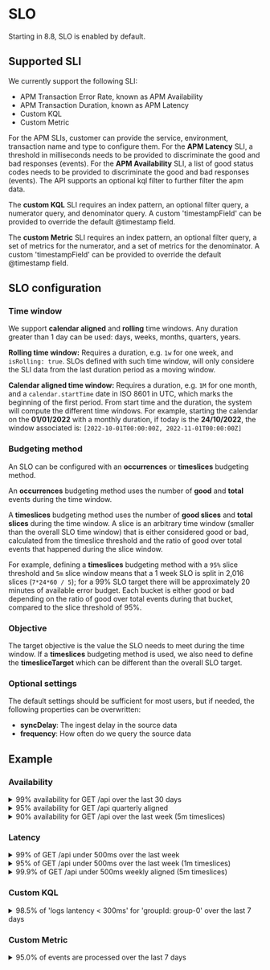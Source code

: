 # SLO

Starting in 8.8, SLO is enabled by default.

## Supported SLI

We currently support the following SLI:

- APM Transaction Error Rate, known as APM Availability
- APM Transaction Duration, known as APM Latency
- Custom KQL
- Custom Metric

For the APM SLIs, customer can provide the service, environment, transaction name and type to configure them. For the **APM Latency** SLI, a threshold in milliseconds needs to be provided to discriminate the good and bad responses (events). For the **APM Availability** SLI, a list of good status codes needs to be provided to discriminate the good and bad responses (events). The API supports an optional kql filter to further filter the apm data.

The **custom KQL** SLI requires an index pattern, an optional filter query, a numerator query, and denominator query. A custom 'timestampField' can be provided to override the default @timestamp field.

The **custom Metric** SLI requires an index pattern, an optional filter query, a set of metrics for the numerator, and a set of metrics for the denominator. A custom 'timestampField' can be provided to override the default @timestamp field.

## SLO configuration

### Time window

We support **calendar aligned** and **rolling** time windows. Any duration greater than 1 day can be used: days, weeks, months, quarters, years.

**Rolling time window:** Requires a duration, e.g. `1w` for one week, and `isRolling: true`. SLOs defined with such time window, will only considere the SLI data from the last duration period as a moving window.

**Calendar aligned time window:** Requires a duration, e.g. `1M` for one month, and a `calendar.startTime` date in ISO 8601 in UTC, which marks the beginning of the first period. From start time and the duration, the system will compute the different time windows. For example, starting the calendar on the **01/01/2022** with a monthly duration, if today is the **24/10/2022**, the window associated is: `[2022-10-01T00:00:00Z, 2022-11-01T00:00:00Z]`

### Budgeting method

An SLO can be configured with an **occurrences** or **timeslices** budgeting method.

An **occurrences** budgeting method uses the number of **good** and **total** events during the time window.

A **timeslices** budgeting method uses the number of **good slices** and **total slices** during the time window. A slice is an arbitrary time window (smaller than the overall SLO time window) that is either considered good or bad, calculated from the timeslice threshold and the ratio of good over total events that happened during the slice window.

For example, defining a **timeslices** budgeting method with a `95%` slice threshold and `5m` slice window means that a 1 week SLO is split in 2,016 slices (`7*24*60 / 5`); for a 99% SLO target there will be approximately 20 minutes of available error budget. Each bucket is either good or bad depending on the ratio of good over total events during that bucket, compared to the slice threshold of 95%.

### Objective

The target objective is the value the SLO needs to meet during the time window.
If a **timeslices** budgeting method is used, we also need to define the **timesliceTarget** which can be different than the overall SLO target.

### Optional settings

The default settings should be sufficient for most users, but if needed, the following properties can be overwritten:

- **syncDelay**: The ingest delay in the source data
- **frequency**: How often do we query the source data

## Example

### Availability

<details>
<summary>99% availability for GET /api over the last 30 days</summary>

```
curl --request POST \
  --url http://localhost:5601/cyp/api/observability/slos \
  --header 'Authorization: Basic ZWxhc3RpYzpjaGFuZ2VtZQ==' \
  --header 'Content-Type: application/json' \
  --header 'kbn-xsrf: oui' \
  --data '{
	"name": "My SLO Name",
	"description": "My SLO Description",
	"indicator": {
		"type": "sli.apm.transactionErrorRate",
		"params": {
			"environment": "production",
			"service": "o11y-app",
			"transactionType": "request",
			"transactionName": "GET /api",
			"goodStatusCodes": ["2xx", "3xx", "4xx"],
			"index": "metrics-apm*"
		}
	},
	"timeWindow": {
		"duration": "30d",
		"isRolling": true
	},
	"budgetingMethod": "occurrences",
	"objective": {
		"target": 0.99
	}
}'
```

</details>

<details>
<summary>95% availability for GET /api quarterly aligned</summary>

```
curl --request POST \
  --url http://localhost:5601/cyp/api/observability/slos \
  --header 'Authorization: Basic ZWxhc3RpYzpjaGFuZ2VtZQ==' \
  --header 'Content-Type: application/json' \
  --header 'kbn-xsrf: oui' \
  --data '{
	"name": "My SLO Name",
	"description": "My SLO Description",
	"indicator": {
		"type": "sli.apm.transactionErrorRate",
		"params": {
			"environment": "production",
			"service": "o11y-app",
			"transactionType": "request",
			"transactionName": "GET /api",
			"goodStatusCodes": ["2xx", "3xx", "4xx"],
			"index": "metrics-apm*"
		}
	},
	"timeWindow": {
		"duration": "1q",
		"calendar": {
            "startTime": "2022-06-01T00:00:00.000Z"
        }
	},
	"budgetingMethod": "occurrences",
	"objective": {
		"target": 0.95
	}
}'
```

</details>

<details>
<summary>90% availability for GET /api over the last week (5m timeslices)</summary>

```
curl --request POST \
  --url http://localhost:5601/cyp/api/observability/slos \
  --header 'Authorization: Basic ZWxhc3RpYzpjaGFuZ2VtZQ==' \
  --header 'Content-Type: application/json' \
  --header 'kbn-xsrf: oui' \
  --data '{
	"name": "My SLO Name",
	"description": "My SLO Description",
	"indicator": {
		"type": "sli.apm.transactionErrorRate",
		"params": {
            "environment": "production",
			"service": "o11y-app",
			"transactionType": "request",
			"transactionName": "GET /api",
			"goodStatusCodes": ["2xx", "3xx", "4xx"],
			"index": "metrics-apm*"
		}
	},
	"timeWindow": {
		"duration": "1w",
		"isRolling": true
	},
	"budgetingMethod": "timeslices",
	"objective": {
		"target": 0.90,
		"timesliceTarget": 0.86,
		"timesliceWindow": "5m"
	}
}'
```

</details>

### Latency

<details>
<summary>99% of GET /api under 500ms over the last week</summary>

```
curl --request POST \
  --url http://localhost:5601/cyp/api/observability/slos \
  --header 'Authorization: Basic ZWxhc3RpYzpjaGFuZ2VtZQ==' \
  --header 'Content-Type: application/json' \
  --header 'kbn-xsrf: oui' \
  --data '{
	"name": "My SLO Name",
	"description": "My SLO Description",
	"indicator": {
		"type": "sli.apm.transactionDuration",
		"params": {
			"environment": "production",
			"service": "o11y-app",
			"transactionType": "request",
			"transactionName": "GET /api",
			"threshold": 500,
			"index": "metrics-apm*"
		}
	},
	"timeWindow": {
		"duration": "7d",
		"isRolling": true
	},
	"budgetingMethod": "occurrences",
	"objective": {
		"target": 0.99
	}
}'
```

</details>

<details>
<summary>95% of GET /api under 500ms over the last week (1m timeslices)</summary>

```
curl --request POST \
  --url http://localhost:5601/cyp/api/observability/slos \
  --header 'Authorization: Basic ZWxhc3RpYzpjaGFuZ2VtZQ==' \
  --header 'Content-Type: application/json' \
  --header 'kbn-xsrf: oui' \
  --data '{
	"name": "My SLO Name",
	"description": "My SLO Description",
	"indicator": {
		"type": "sli.apm.transactionDuration",
		"params": {
			"environment": "production",
			"service": "o11y-app",
			"transactionType": "request",
			"transactionName": "GET /api",
			"threshold": 500,
			"index": "metrics-apm*"
		}
	},
	"timeWindow": {
		"duration": "7d",
		"isRolling": true
	},
	"budgetingMethod": "timeslices",
	"objective": {
		"target": 0.95,
		"timesliceTarget": 0.90,
		"timesliceWindow": "1m"
	}
}'
```

</details>

<details>
<summary>99.9% of GET /api under 500ms weekly aligned (5m timeslices)</summary>

```
curl --request POST \
  --url http://localhost:5601/cyp/api/observability/slos \
  --header 'Authorization: Basic ZWxhc3RpYzpjaGFuZ2VtZQ==' \
  --header 'Content-Type: application/json' \
  --header 'kbn-xsrf: oui' \
  --data '{
	"name": "My SLO Name",
	"description": "My SLO Description",
	"indicator": {
		"type": "sli.apm.transactionDuration",
		"params": {
			"environment": "production",
			"service": "o11y-app",
			"transactionType": "request",
			"transactionName": "GET /api",
			"threshold": 500,
			"index": "metrics-apm*"
		}
	},
	"timeWindow": {
		"duration": "7d",
		"calendar": {
			"startTime": "2022-01-01T00:00:00.000Z"
		}
	},
	"budgetingMethod": "timeslices",
	"objective": {
		"target": 0.999,
		"timesliceTarget": 0.95,
		"timesliceWindow": "5m"
	}
}'
```

</details>

### Custom KQL

<details>
<summary>98.5% of 'logs lantency < 300ms' for 'groupId: group-0' over the last 7 days</summary>

```
curl --request POST \
  --url http://localhost:5601/cyp/api/observability/slos \
  --header 'Authorization: Basic ZWxhc3RpYzpjaGFuZ2VtZQ==' \
  --header 'Content-Type: application/json' \
  --header 'kbn-xsrf: oui' \
  --data '{
	"name": "My SLO Name",
	"description": "My SLO Description",
	"indicator": {
		"type": "sli.kql.custom",
		"params": {
			"index": "high-cardinality-data-fake_logs*",
			"good": "latency < 300",
			"total": "",
			"filter": "labels.groupId: group-0",
			"timestampField": "custom_timestamp"
		}
	},
	"timeWindow": {
		"duration": "7d",
		"isRolling": true
	},
	"budgetingMethod": "occurrences",
	"objective": {
		"target": 0.985
	}
}'
```

</details>

### Custom Metric

<details>
<summary>95.0% of events are processed over the last 7 days</summary>

```
curl --request POST \
  --url http://localhost:5601/cyp/api/observability/slos \
  --header 'Authorization: Basic ZWxhc3RpYzpjaGFuZ2VtZQ==' \
  --header 'Content-Type: application/json' \
  --header 'kbn-xsrf: oui' \
  --data '{
	"name": "My SLO Name",
	"description": "My SLO Description",
	"indicator": {
		"type": "sli.metric.custom",
		"params": {
			"index": "high-cardinality-data-fake_stack.message_processor-*",
      "good": {
        "metrics": [
          {
            "id": "A",
            "aggregation": "sum",
            "processor.processed"
          }
        ],
        equation: 'A'
      },
			"total": {
        "metrics": [
          {
            "id": "A",
            "aggregation": "sum",
            "processor.accepted"
          }
        ],
        equation: 'A'
      },
			"filter": "",
			"timestampField": "@timestamp"
		}
	},
	"timeWindow": {
		"duration": "7d",
		"isRolling": true
	},
	"budgetingMethod": "occurrences",
	"objective": {
		"target": 0.95
	}
}'
```

</details>